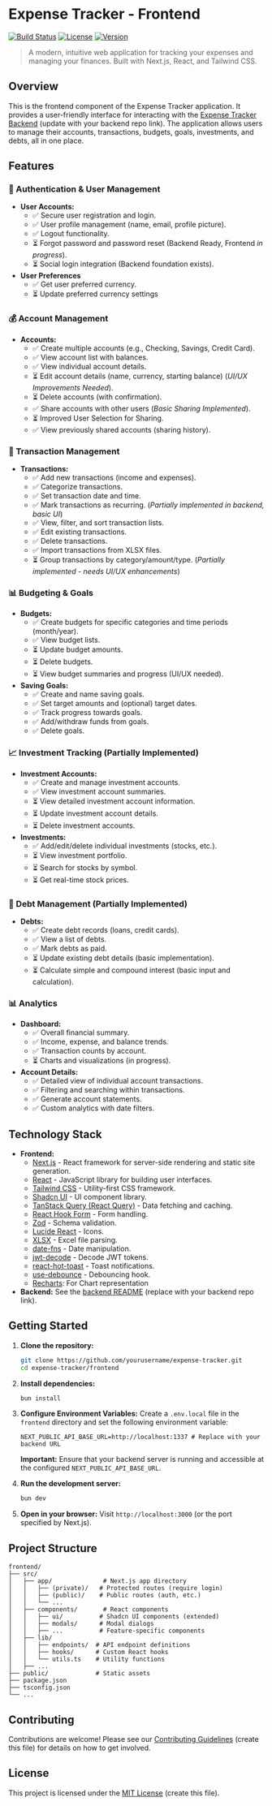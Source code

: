 # Expense Tracker - Frontend

[![Build Status](https://img.shields.io/badge/build-passing-brightgreen.svg?style=flat-square)](https://your-build-pipeline-url) [![License](https://img.shields.io/badge/license-MIT-blue.svg?style=flat-square)](LICENSE) [![Version](https://img.shields.io/badge/version-0.1.0-orange.svg?style=flat-square)]()  <!-- Replace with actual badges -->

> A modern, intuitive web application for tracking your expenses and managing your finances.  Built with Next.js, React, and Tailwind CSS.

## Overview

This is the frontend component of the Expense Tracker application.  It provides a user-friendly interface for interacting with the [Expense Tracker Backend](https://github.com/yourusername/expense-tracker/tree/v-bun-feature/backend) (update with your backend repo link).  The application allows users to manage their accounts, transactions, budgets, goals, investments, and debts, all in one place.

## Features

### 🔑 Authentication & User Management

*   **User Accounts:**
    *   ✅ Secure user registration and login.
    *   ✅ User profile management (name, email, profile picture).
    *   ✅ Logout functionality.
    *   ⏳ Forgot password and password reset (Backend Ready, Frontend *in progress*).
    *   ⏳ Social login integration (Backend foundation exists).
* **User Preferences**
    *   ✅ Get user preferred currency.
    *   ⏳ Update preferred currency settings

### 💰 Account Management

*   **Accounts:**
    *   ✅ Create multiple accounts (e.g., Checking, Savings, Credit Card).
    *   ✅ View account list with balances.
    *   ✅ View individual account details.
    *   ⏳ Edit account details (name, currency, starting balance) (*UI/UX Improvements Needed*).
    *   ⏳ Delete accounts (with confirmation).
    *   ✅ Share accounts with other users (*Basic Sharing Implemented*).
      *   ⏳ Improved User Selection for Sharing.
    *   ✅ View previously shared accounts (sharing history).

### 💸 Transaction Management

*   **Transactions:**
    *   ✅ Add new transactions (income and expenses).
    *   ✅ Categorize transactions.
    *   ✅ Set transaction date and time.
    *   ✅ Mark transactions as recurring. (*Partially implemented in backend, basic UI*)
    *   ✅ View, filter, and sort transaction lists.
    *   ✅ Edit existing transactions.
    *   ✅ Delete transactions.
    *   ✅ Import transactions from XLSX files.
    *   ⏳ Group transactions by category/amount/type. (*Partially implemented - needs UI/UX enhancements*)

### 📊 Budgeting & Goals

*   **Budgets:**
    *   ✅ Create budgets for specific categories and time periods (month/year).
    *   ✅ View budget lists.
    *   ⏳ Update budget amounts.
    *   ⏳ Delete budgets.
    *   ⏳ View budget summaries and progress (UI/UX needed).
*   **Saving Goals:**
    *   ✅ Create and name saving goals.
    *   ✅ Set target amounts and (optional) target dates.
    *   ✅ Track progress towards goals.
    *   ✅ Add/withdraw funds from goals.
    *   ✅ Delete goals.

### 📈 Investment Tracking (Partially Implemented)

*   **Investment Accounts:**
    *   ✅ Create and manage investment accounts.
    *   ✅ View investment account summaries.
    *   ⏳ View detailed investment account information.
    *   ⏳ Update investment account details.
    *   ⏳ Delete investment accounts.
*   **Investments:**
    *   ✅ Add/edit/delete individual investments (stocks, etc.).
    *   ⏳ View investment portfolio.
    *   ⏳ Search for stocks by symbol.
    *   ⏳ Get real-time stock prices.

### 🧾 Debt Management (Partially Implemented)

*   **Debts:**
    *   ✅ Create debt records (loans, credit cards).
    *   ✅ View a list of debts.
    *   ✅ Mark debts as paid.
    *   ⏳ Update existing debt details (basic implementation).
    *   ⏳ Calculate simple and compound interest (basic input and calculation).

### 📊 Analytics

*   **Dashboard:**
    *   ✅ Overall financial summary.
    *   ✅ Income, expense, and balance trends.
    *   ✅ Transaction counts by account.
    *   ⏳ Charts and visualizations (in progress).
*   **Account Details:**
    *   ✅ Detailed view of individual account transactions.
    *   ✅ Filtering and searching within transactions.
    *   ✅ Generate account statements.
    *   ✅ Custom analytics with date filters.

## Technology Stack

*   **Frontend:**
    *   [Next.js](https://nextjs.org/) - React framework for server-side rendering and static site generation.
    *   [React](https://react.dev/) - JavaScript library for building user interfaces.
    *   [Tailwind CSS](https://tailwindcss.com/) - Utility-first CSS framework.
    *   [Shadcn UI](https://ui.shadcn.com/) - UI component library.
    *   [TanStack Query (React Query)](https://tanstack.com/query/v4) - Data fetching and caching.
    *   [React Hook Form](https://react-hook-form.com/) - Form handling.
    *   [Zod](https://zod.dev/) - Schema validation.
    *   [Lucide React](https://lucide.dev/icons/) - Icons.
    *   [XLSX](https://sheetjs.com/) - Excel file parsing.
    *   [date-fns](https://date-fns.org/) - Date manipulation.
    *   [jwt-decode](https://www.npmjs.com/package/jwt-decode) - Decode JWT tokens.
    *   [react-hot-toast](https://react-hot-toast.com/) - Toast notifications.
    *   [use-debounce](https://www.npmjs.com/package/use-debounce) - Debouncing hook.
    *  [Recharts](https://recharts.org/en-US/): For Chart representation
*   **Backend:** See the [backend README](https://github.com/yourusername/expense-tracker/tree/v-bun-feature/backend) (replace with your backend repo link).

## Getting Started

1.  **Clone the repository:**

    ```bash
    git clone https://github.com/yourusername/expense-tracker.git
    cd expense-tracker/frontend
    ```

2.  **Install dependencies:**

    ```bash
    bun install
    ```

3.  **Configure Environment Variables:**
    Create a `.env.local` file in the `frontend` directory and set the following environment variable:

    ```
    NEXT_PUBLIC_API_BASE_URL=http://localhost:1337 # Replace with your backend URL
    ```

    **Important:**  Ensure that your backend server is running and accessible at the configured `NEXT_PUBLIC_API_BASE_URL`.

4.  **Run the development server:**

    ```bash
    bun dev
    ```

5.  **Open in your browser:**
    Visit `http://localhost:3000` (or the port specified by Next.js).

## Project Structure

```
frontend/
├── src/
│   ├── app/              # Next.js app directory
│   │   ├── (private)/   # Protected routes (require login)
│   │   ├── (public)/    # Public routes (auth, etc.)
│   │   └── ...
│   ├── components/       # React components
│   │   ├── ui/          # Shadcn UI components (extended)
│   │   ├── modals/      # Modal dialogs
│   │   ├── ...          # Feature-specific components
│   ├── lib/
│   │   ├── endpoints/  # API endpoint definitions
│   │   ├── hooks/      # Custom React hooks
│   │   └── utils.ts    # Utility functions
│   ├── ...
├── public/             # Static assets
├── package.json
├── tsconfig.json
└── ...
```

## Contributing

Contributions are welcome! Please see our [Contributing Guidelines](CONTRIBUTING.md) (create this file) for details on how to get involved.

## License

This project is licensed under the [MIT License](LICENSE) (create this file).

